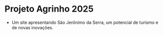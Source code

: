 # Projeto Agrinho 2025
- Um site apresentando São Jerônimo da Serra, um potencial de turismo e de novas inovações.
